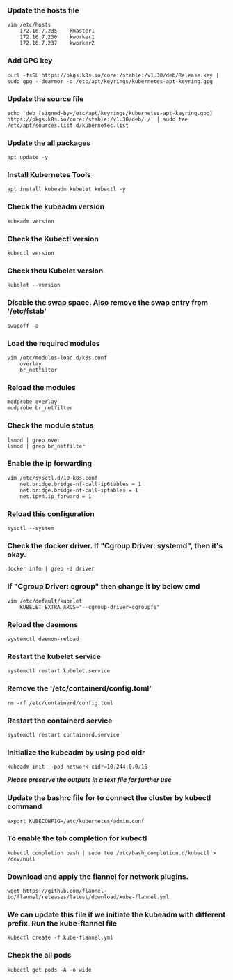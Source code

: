 ### Update the hosts file
```
vim /etc/hosts
    172.16.7.235	kmaster1
    172.16.7.236	kworker1
    172.16.7.237	kworker2
```

### Add GPG key
```
curl -fsSL https://pkgs.k8s.io/core:/stable:/v1.30/deb/Release.key | sudo gpg --dearmor -o /etc/apt/keyrings/kubernetes-apt-keyring.gpg
```


### Update the source file
```
echo 'deb [signed-by=/etc/apt/keyrings/kubernetes-apt-keyring.gpg] https://pkgs.k8s.io/core:/stable:/v1.30/deb/ /' | sudo tee /etc/apt/sources.list.d/kubernetes.list
```

### Update the all packages
```
apt update -y
```

### Install Kubernetes Tools
```
apt install kubeadm kubelet kubectl -y
```


### Check the kubeadm version
```
kubeadm version
```

### Check the Kubectl version
```
kubectl version
```

### Check theu Kubelet version
```
kubelet --version
```

### Disable the swap space. Also remove the swap entry from '/etc/fstab'
```
swapoff -a
```


### Load the required modules
```
vim /etc/modules-load.d/k8s.conf
    overlay
    br_netfilter
```


### Reload the modules
```
modprobe overlay
modprobe br_netfilter
```


### Check the module status
```
lsmod | grep over
lsmod | grep br_netfilter
```


### Enable the ip forwarding
```
vim /etc/sysctl.d/10-k8s.conf
    net.bridge.bridge-nf-call-ip6tables = 1
    net.bridge.bridge-nf-call-iptables = 1
    net.ipv4.ip_forward = 1
```

### Reload this configuration
```
sysctl --system
```

### Check the docker driver. If  "Cgroup Driver: systemd", then it's okay.
```
docker info | grep -i driver
```


###  If "Cgroup Driver: cgroup" then change it by below cmd
```
vim /etc/default/kubelet
    KUBELET_EXTRA_ARGS="--cgroup-driver=cgroupfs"
```

### Reload the daemons
```
systemctl daemon-reload
```


### Restart the kubelet service
```
systemctl restart kubelet.service
```

### Remove the '/etc/containerd/config.toml'
```
rm -rf /etc/containerd/config.toml
```


### Restart the containerd service
```
systemctl restart containerd.service
```


### Initialize the kubeadm by using pod cidr
```
kubeadm init --pod-network-cidr=10.244.0.0/16
```

**_Please preserve the outputs in a text file for further use_**


### Update the bashrc file for to connect the cluster by kubectl command
```
export KUBECONFIG=/etc/kubernetes/admin.conf
```

### To enable the tab completion for kubectl
```
kubectl completion bash | sudo tee /etc/bash_completion.d/kubectl > /dev/null
```


### Download and apply the flannel for network plugins.
```
wget https://github.com/flannel-io/flannel/releases/latest/download/kube-flannel.yml
```

### We can update this file if we initiate the kubeadm with different prefix. Run the kube-flannel file
```
kubectl create -f kube-flannel.yml
```

### Check the all pods
```
kubectl get pods -A -o wide
```
